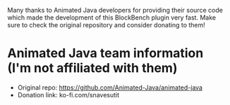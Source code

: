 Many thanks to Animated Java developers for providing their source code which made the development of this BlockBench plugin very fast.
Make sure to check the original repository and consider donating to them!


# Animated Java team information (I'm not affiliated with them)
- Original repo: https://github.com/Animated-Java/animated-java
- Donation link: ko-fi.com/snavesutit
